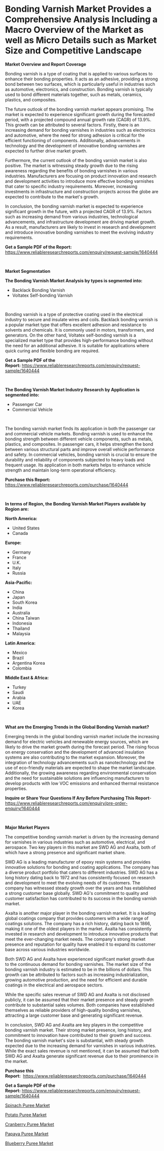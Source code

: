<p><h1>Bonding Varnish Market Provides a Comprehensive Analysis Including a Macro Overview of the Market as well as Micro Details such as Market Size and Competitive Landscape</h1></p><p><strong>Market Overview and Report Coverage</strong></p>
<p><p>Bonding varnish is a type of coating that is applied to various surfaces to enhance their bonding properties. It acts as an adhesive, providing a strong bond between two surfaces, which is particularly useful in industries such as automotive, electronics, and construction. Bonding varnish is typically used to bond different materials together, such as metals, ceramics, plastics, and composites.</p><p>The future outlook of the bonding varnish market appears promising. The market is expected to experience significant growth during the forecasted period, with a projected compound annual growth rate (CAGR) of 13.9%. This growth can be attributed to several factors. Firstly, there is an increasing demand for bonding varnishes in industries such as electronics and automotive, where the need for strong adhesion is critical for the efficient functioning of components. Additionally, advancements in technology and the development of innovative bonding varnishes are expected to further drive market growth.</p><p>Furthermore, the current outlook of the bonding varnish market is also positive. The market is witnessing steady growth due to the rising awareness regarding the benefits of bonding varnishes in various industries. Manufacturers are focusing on product innovation and research and development activities to introduce more effective bonding varnishes that cater to specific industry requirements. Moreover, increasing investments in infrastructure and construction projects across the globe are expected to contribute to the market's growth.</p><p>In conclusion, the bonding varnish market is expected to experience significant growth in the future, with a projected CAGR of 13.9%. Factors such as increasing demand from various industries, technological advancements, and infrastructure development are driving market growth. As a result, manufacturers are likely to invest in research and development and introduce innovative bonding varnishes to meet the evolving industry requirements.</p></p>
<p><strong>Get a Sample PDF of the Report:</strong> <a href="https://www.reliableresearchreports.com/enquiry/request-sample/1640444">https://www.reliableresearchreports.com/enquiry/request-sample/1640444</a></p>
<p>&nbsp;</p>
<p><strong>Market Segmentation</strong></p>
<p><strong>The Bonding Varnish Market Analysis by types is segmented into:</strong></p>
<p><ul><li>Backlack Bonding Varnish</li><li>Voltatex Self-bonding Varnish</li></ul></p>
<p>&nbsp;</p>
<p><p>Bonding varnish is a type of protective coating used in the electrical industry to secure and insulate wires and coils. Backlack bonding varnish is a popular market type that offers excellent adhesion and resistance to solvents and chemicals. It is commonly used in motors, transformers, and generators. On the other hand, Voltatex self-bonding varnish is a specialized market type that provides high-performance bonding without the need for an additional adhesive. It is suitable for applications where quick curing and flexible bonding are required.</p></p>
<p><strong>Get a Sample PDF of the Report:</strong>&nbsp;<a href="https://www.reliableresearchreports.com/enquiry/request-sample/1640444">https://www.reliableresearchreports.com/enquiry/request-sample/1640444</a></p>
<p>&nbsp;</p>
<p><strong>The Bonding Varnish Market Industry Research by Application is segmented into:</strong></p>
<p><ul><li>Passenger Car</li><li>Commercial Vehicle</li></ul></p>
<p>&nbsp;</p>
<p><p>The bonding varnish market finds its application in both the passenger car and commercial vehicle markets. Bonding varnish is used to enhance the bonding strength between different vehicle components, such as metals, plastics, and composites. In passenger cars, it helps strengthen the bond between various structural parts and improve overall vehicle performance and safety. In commercial vehicles, bonding varnish is crucial to ensure the durability and reliability of components subjected to heavy loads and frequent usage. Its application in both markets helps to enhance vehicle strength and maintain long-term operational efficiency.</p></p>
<p><strong>Purchase this Report:</strong>&nbsp; <a href="https://www.reliableresearchreports.com/purchase/1640444">https://www.reliableresearchreports.com/purchase/1640444</a></p>
<p>&nbsp;</p>
<p><strong>In terms of Region, the Bonding Varnish Market Players available by Region are:</strong></p>
<p>
    <p> <strong> North America: </strong>
        <ul>
            <li>United States</li>
            <li>Canada</li>
        </ul>
        </p> 
    <p> <strong> Europe: </strong>
        <ul>
            <li>Germany</li>
            <li>France</li>
            <li>U.K.</li>
            <li>Italy</li>
            <li>Russia</li>
        </ul>
        </p> 
    <p> <strong> Asia-Pacific: </strong>
        <ul>
            <li>China</li>
            <li>Japan</li>
            <li>South Korea</li>
            <li>India</li>
            <li>Australia</li>
            <li>China Taiwan</li>
            <li>Indonesia</li>
            <li>Thailand</li>
            <li>Malaysia</li>
        </ul>
        </p> 
    <p> <strong> Latin America: </strong>
        <ul>
            <li>Mexico</li>
            <li>Brazil</li>
            <li>Argentina Korea</li>
            <li>Colombia</li>
        </ul>
        </p> 
    <p> <strong> Middle East & Africa: </strong>
        <ul>
            <li>Turkey</li>
            <li>Saudi</li>
            <li>Arabia</li>
            <li>UAE</li>
            <li>Korea</li>
        </ul>
    </p>
    </p>
<p>&nbsp;</p>
<p><strong>What are the Emerging Trends in the Global Bonding Varnish market?</strong></p>
<p><p>Emerging trends in the global bonding varnish market include the increasing demand for electric vehicles and renewable energy sources, which are likely to drive the market growth during the forecast period. The rising focus on energy conservation and the development of advanced insulation systems are also contributing to the market expansion. Moreover, the integration of technology advancements such as nanotechnology and the use of eco-friendly materials are expected to shape the market landscape. Additionally, the growing awareness regarding environmental conservation and the need for sustainable solutions are influencing manufacturers to develop products with low VOC emissions and enhanced thermal resistance properties.</p></p>
<p><strong>Inquire or Share Your Questions If Any Before Purchasing This Report</strong>- <a href="https://www.reliableresearchreports.com/enquiry/pre-order-enquiry/1640444">https://www.reliableresearchreports.com/enquiry/pre-order-enquiry/1640444</a></p>
<p>&nbsp;</p>
<p><strong>Major Market Players</strong></p>
<p><p>The competitive bonding varnish market is driven by the increasing demand for varnishes in various industries such as automotive, electrical, and aerospace. Two key players in this market are SWD AG and Axalta, both of which have a strong presence and significant market share.</p><p>SWD AG is a leading manufacturer of epoxy resin systems and provides innovative solutions for bonding and coating applications. The company has a diverse product portfolio that caters to different industries. SWD AG has a long history dating back to 1972 and has consistently focused on research and development to meet the evolving needs of its customers. The company has witnessed steady growth over the years and has established a strong customer base globally. SWD AG's commitment to quality and customer satisfaction has contributed to its success in the bonding varnish market.</p><p>Axalta is another major player in the bonding varnish market. It is a leading global coatings company that provides customers with a wide range of coatings solutions. The company has a rich history, dating back to 1866, making it one of the oldest players in the market. Axalta has consistently invested in research and development to introduce innovative products that meet the ever-changing market needs. The company's strong market presence and reputation for quality have enabled it to expand its customer base across various industries worldwide.</p><p>Both SWD AG and Axalta have experienced significant market growth due to the continuous demand for bonding varnishes. The market size of the bonding varnish industry is estimated to be in the billions of dollars. This growth can be attributed to factors such as increasing industrialization, growing automotive production, and the need for efficient and durable coatings in the electrical and aerospace sectors.</p><p>While the specific sales revenue of SWD AG and Axalta is not disclosed publicly, it can be assumed that their market presence and steady growth contribute to substantial sales volumes. Both companies have established themselves as reliable providers of high-quality bonding varnishes, attracting a large customer base and generating significant revenue.</p><p>In conclusion, SWD AG and Axalta are key players in the competitive bonding varnish market. Their strong market presence, long history, and commitment to innovation have contributed to their growth and success. The bonding varnish market's size is substantial, with steady growth expected due to the increasing demand for varnishes in various industries. While the exact sales revenue is not mentioned, it can be assumed that both SWD AG and Axalta generate significant revenue due to their prominence in the market.</p></p>
<p><strong>Purchase this Report:</strong>&nbsp;&nbsp;<a href="https://www.reliableresearchreports.com/purchase/1640444">https://www.reliableresearchreports.com/purchase/1640444</a></p>
<p></p>
<p><strong>Get a Sample PDF of the Report:</strong>&nbsp;<a href="https://www.reliableresearchreports.com/enquiry/request-sample/1640444">https://www.reliableresearchreports.com/enquiry/request-sample/1640444</a></p>
<p><p><a href="https://medium.com/@v25590012/spinach-puree-market-analysis-its-cagr-market-segmentation-and-global-industry-overview-327485df5e8b">Spinach Puree Market</a></p><p><a href="https://medium.com/@akshatsharma12/potato-puree-market-insights-into-market-cagr-market-trends-and-growth-strategies-62571e92b8d1">Potato Puree Market</a></p><p><a href="https://medium.com/@v27092023/cranberry-puree-market-insight-market-trends-growth-forecasted-from-2023-to-2030-4ee9b61aa926">Cranberry Puree Market</a></p><p><a href="https://medium.com/@v4171497/papaya-puree-nbsp-market-focuses-on-market-share-size-and-projected-forecast-till-2030-d776bf1225c5">Papaya Puree Market</a></p><p><a href="https://medium.com/@vidyap2912/blueberry-puree-market-size-reveals-the-best-marketing-channels-in-global-industry-62477bedbe77">Blueberry Puree Market</a></p></p>